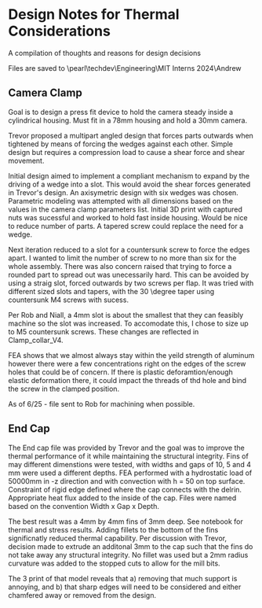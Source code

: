 # Design Notes for Thermal Considerations
A compilation of thoughts and reasons for design decisions

Files are saved to \\pearl\techdev\Engineering\MIT Interns 2024\Andrew

## Camera Clamp
Goal is to design a press fit device to hold the camera steady inside a cylindrical housing. Must fit in a 78mm housing and hold a 30mm camera.

Trevor proposed a multipart angled design that forces parts outwards when tightened by means of forcing the wedges against each other. Simple design but requires a compression load to cause a shear force and shear movement.

Initial design aimed to implement a compliant mechanism to expand by the driving of a wedge into a slot. This would avoid the shear forces generated in Trevor's design. An axisymetric design with six wedges was chosen. Parametric modeling was attempted with all dimensions based on the values in the camera clamp parameters list. Initial 3D print with captured nuts was sucessful and worked to hold fast inside housing. Would be nice to reduce number of parts. A tapered screw could replace the need for a wedge.

Next iteration reduced to a slot for a countersunk screw to force the edges apart. I wanted to limit the number of screw to no more than six for the whole assembly. There was also concern raised that trying to force a rounded part to spread out was unecessarily hard. This can be avoided by using a straig slot, forced outwards by two screws per flap. It was tried with different sized slots and tapers, with the 30 \degree taper using countersunk M4 screws with sucess.

Per Rob and Niall, a 4mm slot is about the smallest that they can feasibly machine so the slot was increased. To accomodate this, I chose to size up to M5 countersunk screws. These changes are reflected in Clamp_collar_V4.

FEA shows that we almost always stay within the yeild strength of aluminum however there were a few concentrations right on the edges of the screw holes that could be of concern. If there is plastic deforamtion/enough elastic deformation there, it could impact the threads of thd hole and bind the screw in the clamped position.

As of 6/25 - file sent to Rob for machining when possible.


## End Cap

The End cap file was provided by Trevor and the goal was to improve the thermal performance of it while maintaining the structural integrity. Fins of may different dimenstions were tested, with widths and gaps of 10, 5 and 4 mm were used a different depths. FEA performed with a hydrostatic load of 50000mm in -z direction and with convection with h = 50 on top surface. Constraint of rigid edge defined where the cap connects with the delrin. Appropriate heat flux added to the inside of the cap. Files were named based on the convention Width x Gap x Depth.

The best result was a 4mm by 4mm fins of 3mm deep. See notebook for thermal and stress results. Adding fillets to the bottom of the fins significnatly reduced thermal capability. Per discussion with Trevor, decision made to extrude an additonal 3mm to the cap such that the fins do not take away any structural integrity. No fillet was used but a 2mm radius curvature was added to the stopped cuts to allow for the mill bits. 

The 3 print of that model reveals that a) removing that much support is annoying, and b) that sharp edges will need to be considered and either chamfered away or removed from the design.